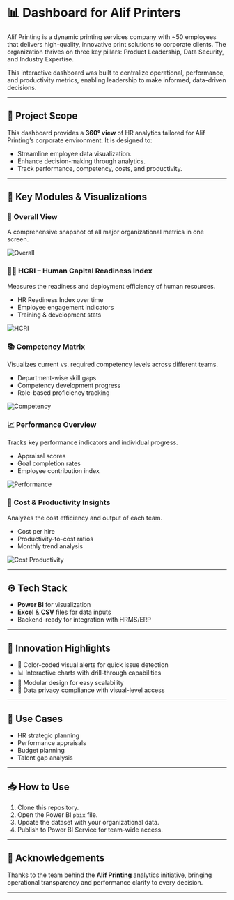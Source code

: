 # 📊 Dashboard for Alif Printers

Alif Printing is a dynamic printing services company with ~50 employees that delivers high-quality, innovative print solutions to corporate clients. The organization thrives on three key pillars: Product Leadership, Data Security, and Industry Expertise.

This interactive dashboard was built to centralize operational, performance, and productivity metrics, enabling leadership to make informed, data-driven decisions.

---

## 🚀 Project Scope

This dashboard provides a **360° view** of HR analytics tailored for Alif Printing’s corporate environment. It is designed to:

- Streamline employee data visualization.
- Enhance decision-making through analytics.
- Track performance, competency, costs, and productivity.

---

## 🧠 Key Modules & Visualizations

### 🏢 Overall View
A comprehensive snapshot of all major organizational metrics in one screen.

![Overall](https://github.com/KhaleefZ/Dashboard-for-Alif-Printers/assets/133394955/6773b5f8-3bb9-461f-ac4e-e2d560050a1f)

### 👨‍⚕️ HCRI – Human Capital Readiness Index
Measures the readiness and deployment efficiency of human resources.

- HR Readiness Index over time
- Employee engagement indicators
- Training & development stats

![HCRI](https://github.com/KhaleefZ/Dashboard-for-Alif-Printers/assets/133394955/cd41df45-ee5d-446d-98f3-1858c804d1c2)

### 📚 Competency Matrix
Visualizes current vs. required competency levels across different teams.

- Department-wise skill gaps
- Competency development progress
- Role-based proficiency tracking

![Competency](https://github.com/KhaleefZ/Dashboard-for-Alif-Printers/assets/133394955/13323be1-b0e5-43cd-b944-bc331f811a7b)

### 📈 Performance Overview
Tracks key performance indicators and individual progress.

- Appraisal scores
- Goal completion rates
- Employee contribution index

![Performance](https://github.com/KhaleefZ/Dashboard-for-Alif-Printers/assets/133394955/2b6aee80-f0e5-43c6-ad8d-e20fc6100448)

### 💸 Cost & Productivity Insights
Analyzes the cost efficiency and output of each team.

- Cost per hire
- Productivity-to-cost ratios
- Monthly trend analysis

![Cost Productivity](https://github.com/KhaleefZ/Dashboard-for-Alif-Printers/assets/133394955/914c8c73-c081-4c69-9755-829a51230bf9)

---

## ⚙️ Tech Stack

- **Power BI** for visualization
- **Excel** & **CSV** files for data inputs
- Backend-ready for integration with HRMS/ERP

---

## 🎯 Innovation Highlights

- 🚦 Color-coded visual alerts for quick issue detection
- 📊 Interactive charts with drill-through capabilities
- 🧩 Modular design for easy scalability
- 🔐 Data privacy compliance with visual-level access

---

## 📎 Use Cases

- HR strategic planning
- Performance appraisals
- Budget planning
- Talent gap analysis

---

## 📥 How to Use

1. Clone this repository.
2. Open the Power BI `pbix` file.
3. Update the dataset with your organizational data.
4. Publish to Power BI Service for team-wide access.

---

## 🙌 Acknowledgements

Thanks to the team behind the **Alif Printing** analytics initiative, bringing operational transparency and performance clarity to every decision.

---

